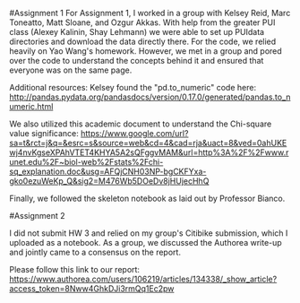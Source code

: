 #Assignment 1
For Assignment 1, I worked in a group with Kelsey Reid, Marc Toneatto, Matt Sloane, and Ozgur Akkas.  With help from the greater PUI class (Alexey Kalinin, Shay Lehmann) we were able to set up PUIdata directories and download the data directly there.  For the code, we relied heavily on Yao Wang's homework.  However, we met in a group and pored over the code to understand the concepts behind it and ensured that everyone was on the same page.    

Additional resources: Kelsey found the "pd.to_numeric" code here: http://pandas.pydata.org/pandasdocs/version/0.17.0/generated/pandas.to_numeric.html 

We also utilized this academic document to understand the Chi-square value significance: https://www.google.com/url?sa=t&rct=j&q=&esrc=s&source=web&cd=4&cad=rja&uact=8&ved=0ahUKEwj4nvKgseXPAhVTET4KHYA5A2sQFggvMAM&url=http%3A%2F%2Fwww.runet.edu%2F~biol-web%2Fstats%2Fchi-sq_explanation.doc&usg=AFQjCNH03NP-bgCKFYxa-gko0ezuWeKp_Q&sig2=M476Wb5DOeDv8jHUjecHhQ

Finally, we followed the skeleton notebook as laid out by Professor Bianco.

#Assignment 2

I did not submit HW 3 and relied on my group's Citibike submission, which I uploaded as a notebook.  As a group, we discussed the Authorea write-up and jointly came to a consensus on the report.

Please follow this link to our report: https://www.authorea.com/users/106219/articles/134338/_show_article?access_token=8Nww4GhkDJi3rmQq1Ec2pw
